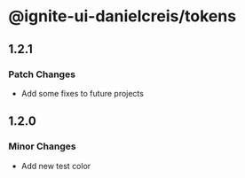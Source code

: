 # @ignite-ui-danielcreis/tokens

## 1.2.1

### Patch Changes

- Add some fixes to future projects

## 1.2.0

### Minor Changes

- Add new test color

